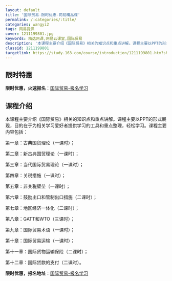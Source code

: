 ```yaml
---
layout: default
title: '国际贸易-限时优惠-网易精品课'
permalink: /:categories/:title/
categories: wangyi2
tags: 网易提供
cover: 1211199801.jpg
keywords: 精选网课,网易云课堂,国际贸易
description: '本课程主要介绍《国际贸易》相关的知识点和重点讲解。课程主要以PPT的形式展现，目的在于为相关学习爱好者提供学习的工具和重'
classid: 1211199801
targetlink: https://study.163.com/course/introduction/1211199801.htm?share=1&shareId=1025206652&utm_campaign=share&utm_medium=iphoneShare&utm_source=&utm_u=1025206652
---
```


## 限时特惠

**限时优惠，火速报名**：[国际贸易-报名学习](https://study.163.com/course/introduction/1211199801.htm?share=1&shareId=1025206652&utm_campaign=share&utm_medium=iphoneShare&utm_source=&utm_u=1025206652)

## 课程介绍

本课程主要介绍《国际贸易》相关的知识点和重点讲解。课程主要以PPT的形式展现，目的在于为相关学习爱好者提供学习的工具和重点整理，轻松学习。课程主要内容包括：

第一章：古典国贸理论（一课时）；

第二章：新古典国贸理论（一课时）；

第三章：当代国际贸易理论（一课时）；

第四章：关税措施（一课时）；

第五章：非关税壁垒（一课时）；

第六章：鼓励出口和管制出口措施（二课时）；

第七章：地区经济一体化（二课时）；

第八章：GATT和WTO（三课时）；

第九章：国际贸易术语（一课时）；

第十章：国际贸易运输（一课时）；

第十一章：国际货物运输保险（二课时）；

第十二章：国际贷款的支付（二课时）。

**限时优惠，报名地址**：[国际贸易-报名学习](https://study.163.com/course/introduction/1211199801.htm?share=1&shareId=1025206652&utm_campaign=share&utm_medium=iphoneShare&utm_source=&utm_u=1025206652)

